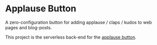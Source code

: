 # Applause Button

A zero-configuration button for adding applause / claps / kudos to web pages and blog-posts.

This project is the serverless back-end for the [applause button](https://github.com/ColinEberhardt/applause-button).